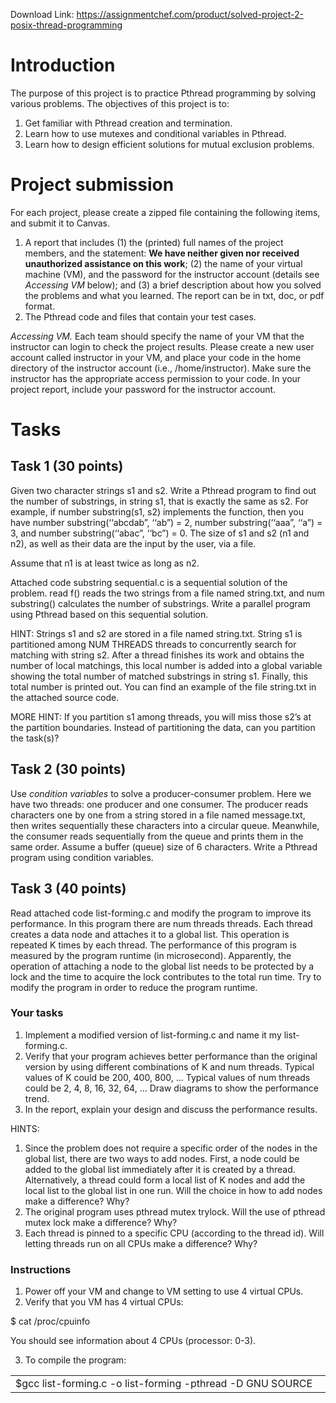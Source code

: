 Download Link: https://assignmentchef.com/product/solved-project-2-posix-thread-programming
<br>
<h1>Introduction</h1>

The purpose of this project is to practice Pthread programming by solving various problems. The objectives of this project is to:

<ol>

 <li>Get familiar with Pthread creation and termination.</li>

 <li>Learn how to use mutexes and conditional variables in Pthread.</li>

 <li>Learn how to design efficient solutions for mutual exclusion problems.</li>

</ol>

<h1>Project submission</h1>

For each project, please create a zipped file containing the following items, and submit it to Canvas.

<ol>

 <li>A report that includes (1) the (printed) full names of the project members, and the statement: <strong>We have neither given nor received unauthorized assistance on this work</strong>; (2) the name of your virtual machine (VM), and the password for the instructor account (details see <em>Accessing VM </em>below); and (3) a brief description about how you solved the problems and what you learned. The report can be in txt, doc, or pdf format.</li>

 <li>The Pthread code and files that contain your test cases.</li>

</ol>

<em>Accessing VM. </em>Each team should specify the name of your VM that the instructor can login to check the project results. Please create a new user account called instructor in your VM, and place your code in the home directory of the instructor account (i.e., /home/instructor). Make sure the instructor has the appropriate access permission to your code. In your project report, include your password for the instructor account.

<h1>Tasks</h1>

<h2>Task 1 (30 points)</h2>

Given two character strings s1 and s2. Write a Pthread program to find out the number of substrings, in string s1, that is exactly the same as s2. For example, if number substring(s1, s2) implements the function, then you have number substring(‘‘abcdab”, ‘‘ab”) = 2, number substring(‘‘aaa”, ‘‘a”) = 3, and number substring(‘‘abac”, ‘‘bc”) = 0. The size of s1 and s2 (n1 and n2), as well as their data are the input by the user, via a file.

Assume that n1 is at least twice as long as n2.

Attached code substring sequential.c is a sequential solution of the problem. read f() reads the two strings from a file named string.txt, and num substring() calculates the number of substrings. Write a parallel program using Pthread based on this sequential solution.

HINT: Strings s1 and s2 are stored in a file named string.txt. String s1 is partitioned among NUM THREADS threads to concurrently search for matching with string s2. After a thread finishes its work and obtains the number of local matchings, this local number is added into a global variable showing the total number of matched substrings in string s1. Finally, this total number is printed out. You can find an example of the file string.txt in the attached source code.

MORE HINT: If you partition s1 among threads, you will miss those s2’s at the partition boundaries. Instead of partitioning the data, can you partition the task(s)?

<h2>Task 2 (30 points)</h2>

Use <em>condition variables </em>to solve a producer-consumer problem. Here we have two threads: one producer and one consumer. The producer reads characters one by one from a string stored in a file named message.txt, then writes sequentially these characters into a circular queue. Meanwhile, the consumer reads sequentially from the queue and prints them in the same order. Assume a buffer (queue) size of 6 characters. Write a Pthread program using condition variables.

<h2>Task 3 (40 points)</h2>

Read attached code list-forming.c and modify the program to improve its performance. In this program there are num threads threads. Each thread creates a data node and attaches it to a global list. This operation is repeated K times by each thread. The performance of this program is measured by the program runtime (in microsecond). Apparently, the operation of attaching a node to the global list needs to be protected by a lock and the time to acquire the lock contributes to the total run time. Try to modify the program in order to reduce the program runtime.

<h3>Your tasks</h3>

<ol>

 <li>Implement a modified version of list-forming.c and name it my list-forming.c.</li>

 <li>Verify that your program achieves better performance than the original version by using different combinations of K and num threads. Typical values of K could be 200, 400, 800, … Typical values of num threads could be 2, 4, 8, 16, 32, 64, … Draw diagrams to show the performance trend.</li>

 <li>In the report, explain your design and discuss the performance results.</li>

</ol>

HINTS:

<ol>

 <li>Since the problem does not require a specific order of the nodes in the global list, there are two ways to add nodes. First, a node could be added to the global list immediately after it is created by a thread. Alternatively, a thread could form a local list of K nodes and add the local list to the global list in one run. Will the choice in how to add nodes make a difference? Why?</li>

 <li>The original program uses pthread mutex trylock. Will the use of pthread mutex lock make a difference? Why?</li>

 <li>Each thread is pinned to a specific CPU (according to the thread id). Will letting threads run on all CPUs make a difference? Why?</li>

</ol>

<h3>Instructions</h3>

<ol>

 <li>Power off your VM and change to VM setting to use 4 virtual CPUs.</li>

 <li>Verify that you VM has 4 virtual CPUs:</li>

</ol>

$ cat /proc/cpuinfo

You should see information about 4 CPUs (processor: 0-3).

<ol start="3">

 <li>To compile the program:</li>

</ol>

<table width="576">

 <tbody>

  <tr>

   <td width="576">$gcc list-forming.c -o list-forming -pthread -D GNU SOURCE</td>

  </tr>

 </tbody>

</table>


